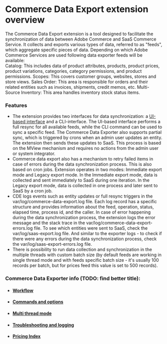 # Commerce Data Export extension overview

The Commerce Data Export extension is a tool designed to facilitate the synchronization of data between Adobe Commerce and SaaS Commerce Service. It collects and exports various types of data, referred to as "feeds", which aggregate specific pieces of data. Depending on which Adobe Commerce Services are used following data exporter feeds will be available:  
Catalog: This includes data of product attributes, products, product prices, product variations, categories, category permissions, and product permissions.
Scopes: This covers customer groups, websites, stores and store views.
Sales Order: This area is responsible for orders and their related entities such as invoices, shipments, credit memos, etc.
Multi-Source Inventory: This area handles inventory stock status items.

### Features
- The extension provides two interfaces for data synchronization: a [UI-based interface](https://experienceleague.adobe.com/en/docs/commerce-admin/systems/data-transfer/data-dashboard) and a CLI-interface. The UI-based interface performs a full resync for all available feeds, while the CLI command can be used to sync a specific feed.  The Commerce Data Exporter also supports partial sync, which is triggered by crons when an admin user updates an entity. The extension then sends these updates to SaaS. This process is based on the MView mechanism and requires no actions from the admin user or system integrator.
- Commerce data export also has a mechanism to retry failed items in case of errors during the data synchronization process. This is also based on cron jobs. Extension operates in two modes: Immediate export mode and Legacy export mode. In the Immediate export mode, data is collected and sent immediately to SaaS during one iteration. In the Legacy export mode, data is collected in one process and later sent to SaaS by a cron job.
- CDE logs events such as entity updates or full resync triggers in the var/log/commerce-data-export.log file. Each log record has a specific structure and provides information about the feed, operation, status, elapsed time, process id, and the caller. In case of error happening during the data synchronization process, the extension logs the error message and the stack trace in the var/log/commerce-data-export-errors.log file. To see which entities were sent to SaaS, check the var/log/saas-export.log file. And similar to the exporter logs - to check if there were any errors during the data synchronization process, check the var/log/saas-export-errors.log file.
- There is possibility to run data collection and synchronization in the multiple threads with custom batch size (by default feeds are working in single thread mode and with feeds specific batch size - it's usually 100 records per batch, but for prices feed this value is set to 500 records).

### Commerce Data Exporter info (TODO: find better title):
- #### [Workflow](workflow.md)
- #### [Commands and options](commands-and-options.md)
- #### [Multi thread mode](multi-thread.md)
- #### [Troubleshooting and logging](troubleshooting-and-logging.md)
- #### [Pricing Index](pricing-index.md)